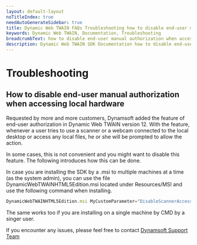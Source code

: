 ```yaml
---
layout: default-layout
noTitleIndex: true
needAutoGenerateSidebar: true
title: Dynamic Web TWAIN FAQs Troubleshooting how to disable end-user manual authorization when accessing local hardware
keywords: Dynamic Web TWAIN, Documentation, Troubleshooting
breadcrumbText: how to disable end-user manual authorization when accessing local hardware
description: Dynamic Web TWAIN SDK Documentation how to disable end-user manual authorization when accessing local hardware
---
```


# Troubleshooting

## How to disable end-user manual authorization when accessing local hardware

Requested by more and more customers, Dynamsoft added the feature of end-user authorization in Dynamic Web TWAIN version 12. With the feature, whenever a user tries to use a scanner or a webcam connected to the local desktop or access any local files, he or she will be prompted to allow the action.

In some cases, this is not convenient and you might want to disable this feature. The following introduces how this can be done.

In case you are installing the SDK by a .msi to multiple machines at a time (as the system admin), you can use the file DynamicWebTWAINHTML5Edition.msi located under Resources/MSI and use the following command when installing.

```javascript
DynamicWebTWAINHTML5Edition.msi MyCustomParameter="DisableScannerAccessAuth; DisableFileAccessAuth"
```

The same works too if you are installing on a single machine by CMD by a singer user.

If you encounter any issues, please feel free to contact [Dynamsoft Support Team](mailto:support@dynamsoft.com)
